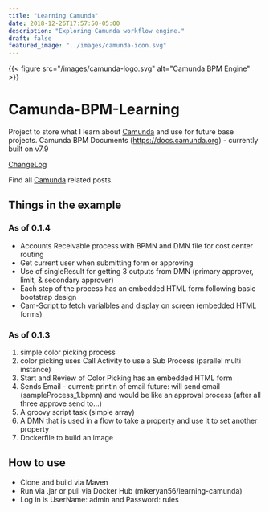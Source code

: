 ```yaml
---
title: "Learning Camunda"
date: 2018-12-26T17:57:50-05:00
description: "Exploring Camunda workflow engine."
draft: false
featured_image: "../images/camunda-icon.svg"
---
```

{{< figure src="/images/camunda-logo.svg" alt="Camunda BPM Engine" >}}
# Camunda-BPM-Learning
Project to store what I learn about [Camunda](https://camunda.com) and use for future base projects.
Camunda BPM Documents (https://docs.camunda.org) - currently built on v7.9

[ChangeLog](https://github.com/MikeRyan56/Camunda-BPM-Learning/blob/master/CHANGELOG.md)

Find all [Camunda](/tags/camunda) related posts.

## Things in the example
### As of 0.1.4
* Accounts Receivable process with BPMN and DMN file for cost center routing
* Get current user when submitting form or approving
* Use of singleResult for getting 3 outputs from DMN (primary approver, limit, & secondary approver)
* Each step of the process has an embedded HTML form following basic bootstrap design
* Cam-Script to fetch varialbles and display on screen (embedded HTML forms)

### As of 0.1.3
1. simple color picking process
2. color picking uses Call Activity to use a Sub Process (parallel multi instance)
3. Start and Review of Color Picking has an embedded HTML form
4. Sends Email - current: println of email future: will send email (sampleProcess_1.bpmn) and would be like an approval process (after all three approve send to...)
5. A groovy script task (simple array)
6. A DMN that is used in a flow to take a property and use it to set another property
7. Dockerfile to build an image


## How to use
* Clone and build via Maven
* Run via .jar or pull via Docker Hub (mikeryan56/learning-camunda)
* Log in is UserName: admin and Password: rules